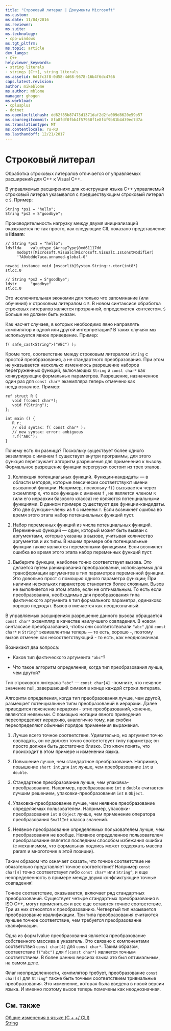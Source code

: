 ```yaml
---
title: "Строковый литерал | Документы Microsoft"
ms.custom: 
ms.date: 11/04/2016
ms.reviewer: 
ms.suite: 
ms.technology:
- cpp-windows
ms.tgt_pltfrm: 
ms.topic: article
dev_langs:
- C++
helpviewer_keywords:
- string literals
- strings [C++], string literals
ms.assetid: 6d1fc3f8-0d58-4d68-9678-16b4f6dc4766
caps.latest.revision: 
author: mikeblome
ms.author: mblome
manager: ghogen
ms.workload:
- cplusplus
- dotnet
ms.openlocfilehash: dd62f85b87473d1371daf2d2fa009d8620e59b57
ms.sourcegitcommit: 8fa8fdf0fbb4f57950f1e8f4f9b81b4d39ec7d7a
ms.translationtype: MT
ms.contentlocale: ru-RU
ms.lasthandoff: 12/21/2017
---
```

# <a name="string-literal"></a>Строковый литерал
Обработка строковых литералов отличается от управляемых расширений для C++ к Visual C++.  
  
 В управляемых расширениях для конструкции языка C++ управляемый строковый литерал указывался с предшествующим строковый литерал с `S`. Пример:  
  
```  
String *ps1 = "hello";  
String *ps2 = S"goodbye";  
```  
  
 Производительность нагрузку между двумя инициализаций оказывается не так просто, как следующие CIL показано представление в **ildasm**:  
  
```  
// String *ps1 = "hello";  
ldsflda    valuetype $ArrayType$0xd61117dd  
     modopt([Microsoft.VisualC]Microsoft.VisualC.IsConstModifier)   
     '?A0xbdde7aca.unnamed-global-0'  
  
newobj instance void [mscorlib]System.String::.ctor(int8*)  
stloc.0  
  
// String *ps2 = S"goodbye";  
ldstr      "goodbye"  
stloc.0  
```  
  
 Это исключительная экономии для только что запоминание (или обучения) к строковым литералом с `S`. В новом синтаксисе обработка строковых литералов является прозрачной, определяется контекстом. `S` Больше не должен быть указан.  
  
 Как насчет случаев, в которых необходимо явно направлять компилятор к одной или другой интерпретации? В таких случаях мы используется явное приведение. Пример:  
  
```  
f( safe_cast<String^>("ABC") );  
```  
  
 Кроме того, соответствие между строковым литералом `String` с простой преобразования, а не стандартного преобразования. При этом не указывается насколько изменилось разрешение наборов перегруженных функций, включающих `String` и `const char*` как конкурирующих формальных параметров. Разрешение, назначенное один раз для `const char*` экземпляра теперь отмечено как неоднозначное. Пример:  
  
```  
ref struct R {  
   void f(const char*);  
   void f(String^);  
};  
  
int main () {  
   R r;  
   // old syntax: f( const char* );  
   // new syntax: error: ambiguous  
   r.f("ABC");   
}  
```  
  
 Почему есть ли разница? Поскольку существует более одного экземпляра с именем `f` существует внутри программы, для этого функция перегружает алгоритм разрешения для применения к вызову. Формальное разрешение функции перегрузки состоит из трех этапов.  
  
1.  Коллекция потенциальных функций. Функции-кандидаты — в области методов, которые лексически соответствуют имени вызванной функции. Например, поскольку `f()` вызывается через экземпляр `R`, что все функции с именем `f` , не является членом `R` (или его иерархии базового класса) не являются потенциальными функциями. В данном примере существуют две функции-кандидаты. Это две функции-члены из `R` с именем `f`. Если возникнет ошибка во время этого этапа набор потенциальных функций пуст.  
  
2.  Набор переменных функций из числа потенциальных функций. Переменных функций — один, который может быть вызван с аргументами, которые указаны в вызове, учитывая количество аргументов и их типы. В нашем примере обе потенциальные функции также являются переменными функциями. Если возникнет ошибка во время этого этапа набор переменных функций пуст.  
  
3.  Выберите функции, наиболее точно соответствует вызова. Это делается путем ранжирования преобразований, используемых для трансформации аргументов в тип параметров переменной функции. Это довольно прост с помощью одного параметра функции; При наличии нескольких параметров становится более сложным. Вызов не выполняется на этом этапе, если не оптимальным. То есть если преобразования, необходимые для преобразования типа фактического аргумента в тип формального параметра, одинаково хорошо подходят. Вызов отмечается как неоднозначный.  
  
 В управляемых расширениях разрешение данного вызова обращается `const char*` экземпляр в качестве наилучшего совпадения. В новом синтаксисе преобразования, чтобы они соответствовали `"abc"` для `const char*` и `String^` эквивалентны теперь — то есть, хорошо -, поэтому вызов отмечен как несоответствующий - то есть, как неоднозначная.  
  
 Возникают два вопроса:  
  
-   Каков тип фактического аргумента `"abc"`?  
  
-   Что такое алгоритм определения, когда тип преобразования лучше, чем другой?  
  
 Тип строкового литерала `"abc"` — `const char[4]` -помните, что неявное значение null, завершающий символ в конце каждой строки литерала.  
  
 Алгоритм определения, когда тип преобразования лучше, чем другой, размещает потенциальные типы преобразований в иерархии. Далее приводится пояснение иерархии - этих преобразований, конечно, являются неявными. С помощью нотации явного приведения переопределяет иерархию, аналогично тому, как скобки переопределяют обычный порядок применения выражения.  
  
1.  Лучше всего точное соответствие. Удивительно, но аргумент точно совпадать, он не должен точно соответствует типу параметра; он просто должен быть достаточно близко. Это ключ понять, что происходит в этом примере и изменении языка.  
  
2.  Повышение лучше, чем стандартное преобразование. Например, повышение `short int` для `int` лучше, чем преобразование `int` в `double`.  
  
3.  Стандартное преобразование лучше, чем упаковка-преобразование. Например, преобразование `int` в `double` считается лучшим решением, упаковки-преобразования `int` в `Object`.  
  
4.  Упаковка-преобразование лучше, чем неявное преобразование определяемых пользователем. Например, упаковки-преобразования `int` в `Object` лучше, чем применение оператора преобразования `SmallInt` класса значений.  
  
5.  Неявное преобразование определяемых пользователем лучше, чем преобразования не вообще. Неявное определенное пользователем преобразование является последним способом избежания ошибки (с механизмом, что формальная подпись может содержать массив param и многоточие в этой позиции).  
  
 Таким образом что означает сказать, что точное соответствие не обязательно представляет точное соответствие? Например `const char[4]` точно соответствует либо `const char*` или `String^`, и еще неопределенность в примере между двумя конфликтующие точные совпадения!  
  
 Точное соответствие, оказывается, включает ряд стандартных преобразований. Существует четыре стандартных преобразования в ISO C++, могут применяться и все еще остаются точное соответствие. Три из них относятся к преобразованию. Четвертый тип называется преобразование квалификации. Три типа преобразования считаются лучшее точное соответствие, чем требуется преобразование квалификации.  
  
 Одна из форм lvalue преобразования является преобразование собственного массива в указатель. Это связано с компонентами соответствия `const char[4]` для `const char*`. Таким образом, соответствие `f("abc")` для `f(const char*)` является точным соответствием. В более ранних версиях языка это был оптимальным, на самом деле.  
  
 Флаг неопределенности, компилятор требует, преобразование `const char[4]` для `String^` также быть точным соответствием тривиальные преобразования. Это изменение, которая была введена в новой версии языка. И именно поэтому вызов теперь помечены как неоднозначная.  
  
## <a name="see-also"></a>См. также  
 [Общие изменения в языке (C + +/ CLI)](../dotnet/general-language-changes-cpp-cli.md)   
 [String](../windows/string-cpp-component-extensions.md)